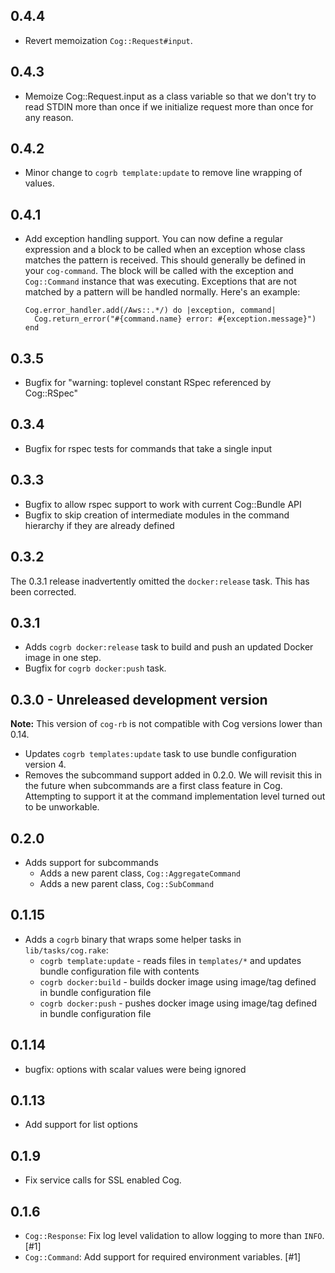 ## 0.4.4

* Revert memoization `Cog::Request#input`.

## 0.4.3

* Memoize Cog::Request.input as a class variable so that we don't try
  to read STDIN more than once if we initialize request more than once
  for any reason.

## 0.4.2

* Minor change to `cogrb template:update` to remove line wrapping of values.

## 0.4.1

* Add exception handling support. You can now define a regular expression and a
  block to be called when an exception whose class matches the pattern is
  received. This should generally be defined in your `cog-command`. The block
  will be called with the exception and `Cog::Command` instance that was
  executing. Exceptions that are not matched by a pattern will be handled
  normally. Here's an example:

  ```
  Cog.error_handler.add(/Aws::.*/) do |exception, command|
    Cog.return_error("#{command.name} error: #{exception.message}")
  end
  ```

## 0.3.5

* Bugfix for "warning: toplevel constant RSpec referenced by Cog::RSpec"

## 0.3.4

* Bugfix for rspec tests for commands that take a single input

## 0.3.3

* Bugfix to allow rspec support to work with current Cog::Bundle API
* Bugfix to skip creation of intermediate modules in the command hierarchy if they are already defined

## 0.3.2

The 0.3.1 release inadvertently omitted the `docker:release` task. This has been corrected.

## 0.3.1

* Adds `cogrb docker:release` task to build and push an updated Docker image in one step.
* Bugfix for `cogrb docker:push` task.

## 0.3.0 - Unreleased development version

**Note:** This version of `cog-rb` is not compatible with Cog versions lower than 0.14.

* Updates `cogrb templates:update` task to use bundle configuration version 4.
* Removes the subcommand support added in 0.2.0. We will revisit this in the future when subcommands are a first class feature in Cog. Attempting to support it at the command implementation level turned out to be unworkable.

## 0.2.0

* Adds support for subcommands
  * Adds a new parent class, `Cog::AggregateCommand`
  * Adds a new parent class, `Cog::SubCommand`

## 0.1.15

* Adds a `cogrb` binary that wraps some helper tasks in `lib/tasks/cog.rake`:
  * `cogrb template:update` - reads files in `templates/*` and updates bundle configuration file with contents
  * `cogrb docker:build` - builds docker image using image/tag defined in bundle configuration file
  * `cogrb docker:push` - pushes docker image using image/tag defined in bundle configuration file

## 0.1.14

* bugfix: options with scalar values were being ignored

## 0.1.13

* Add support for list options

## 0.1.9

* Fix service calls for SSL enabled Cog.

## 0.1.6

* `Cog::Response`: Fix log level validation to allow logging to more than `INFO`. [#1]
* `Cog::Command`: Add support for required environment variables. [#1]
